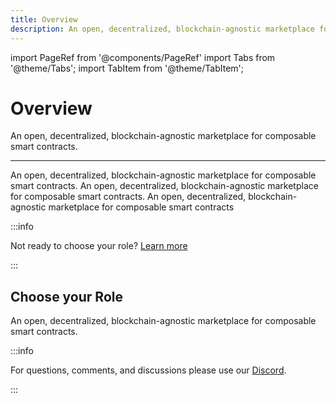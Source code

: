 ```yaml
---
title: Overview
description: An open, decentralized, blockchain-agnostic marketplace for composable smart contracts
---
```


import PageRef from '@components/PageRef'
import Tabs from '@theme/Tabs';
import TabItem from '@theme/TabItem';

# Overview

An open, decentralized, blockchain-agnostic marketplace for composable smart contracts.

---

An open, decentralized, blockchain-agnostic marketplace for composable smart contracts. An open, decentralized, blockchain-agnostic marketplace for composable smart contracts. An open, decentralized, blockchain-agnostic marketplace for composable smart contracts

:::info

Not ready to choose your role? [Learn more](../introduction)

:::

## Choose your Role

An open, decentralized, blockchain-agnostic marketplace for composable smart contracts.

<PageRef url="develop/overview" pageName="Developer" />
<PageRef url="review/overview" pageName="Reviewer" />
<PageRef url="audit/overview" pageName="Auditor" />
<PageRef url="stake/overview" pageName="Staker" />

:::info

For questions, comments, and discussions please use our [Discord](https://discord.com/invite/uqecGxg).

:::
